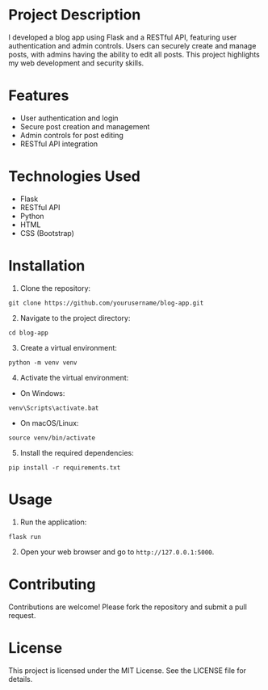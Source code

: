 # Project Description
I developed a blog app using Flask and a RESTful API, featuring user authentication and admin controls. Users can securely create and manage posts, with admins having the ability to edit all posts. This project highlights my web development and security skills.

# Features
* User authentication and login
* Secure post creation and management
* Admin controls for post editing
* RESTful API integration

# Technologies Used
* Flask
* RESTful API
* Python
* HTML
* CSS (Bootstrap)

# Installation
1. Clone the repository:
```
git clone https://github.com/yourusername/blog-app.git
```
2. Navigate to the project directory:
```
cd blog-app
```
3. Create a virtual environment:
```
python -m venv venv
```
4. Activate the virtual environment:
* On Windows:
```
venv\Scripts\activate.bat
```
* On macOS/Linux:
```
source venv/bin/activate
```
5. Install the required dependencies:
```
pip install -r requirements.txt
```

# Usage
1. Run the application:
```
flask run
```
2. Open your web browser and go to `http://127.0.0.1:5000`.

# Contributing
Contributions are welcome! Please fork the repository and submit a pull request.

# License
This project is licensed under the MIT License. See the LICENSE file for details.
